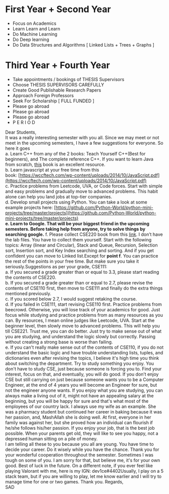 

#  First Year + Second Year
- Focus on Academics
- Learn Learn and Learn
- Do Machine Learning
- Do Deep learning
- Do Data Structures and Algorithms [ Linked Lists + Trees + Graphs ]


# Third Year + Fourth Year
- Take appointments / bookings of THESIS Supervisors
-  Choose THESIS SUPERVISORS CAREFULLY
-  Create Good Publishable Research Papers
- Approach Foreign Professors
- Seek For Scholarship [ FULL FUNDED ]
- Please go abroad
- Please go abroad
- Please go abroad
-  P E R I O D


Dear Students,  
It was a really interesting semester with you all. Since we may meet or not meet in the upcoming semesters, I have a few suggestions for everyone. So here it goes  
a. Learn C++ from any of the 2 books: Teach Yourself C++(Best for beginners), and The complete reference C++. If you want to learn Java from scratch, [this](https://drive.google.com/file/d/1l4D6UMxqdqfjbUl4wlo1T6LwlgUKQoJY/view?usp=sharing) book is an excellent resource.  
b. Learn javascript at your free time from this book: [https://wccftech.com/wp-content/uploads/2014/10/JavaScript.pdf](https://wccftech.com/wp-content/uploads/2014/10/JavaScript.pdf)  
c. Practice problems from Leetcode, UVA, or Code forces. Start with simple and easy problems and gradually move to advanced problems. This habit alone can help you land jobs at top-tier companies.  
d. Develop small projects using Python. You can take a look at some example projects here: [https://github.com/Python-World/python-mini-projects/tree/master/projects](https://github.com/Python-World/python-mini-projects/tree/master/projects)  
**e. Learn to Google. That will be your biggest friend in the upcoming semesters. Before taking help from anyone, try to solve things by searching google.** f. Please collect CSE220 book from this [link](https://drive.google.com/drive/folders/1mhYUK8U6mKGiZNbV9T6p8M1ayKaoFM7H?usp=sharing). I don’t have the lab files. You have to collect them yourself. Start with the following topics: Array (linear and Circular), Stack and Queue, Recursion, Selection sort, Insertion sort, and Key Index searching and sorting. And if you get confident you can move to Linked list.Except for **point f**. You can practice the rest of the points in your free time. But make sure you take it seriously.Suggestions as per your grade, CSE111:  
a. If you secured a grade greater than or equal to 3.3, please start reading the contents of CSE220.  
b. If you secured a grade greater than or equal to 2.7, please revise the contents of CSE110 first, then move to CSE111 and finally do the extra things mentioned previously.  
c. If you scored below 2.7, I would suggest retaking the course.  
d. If you failed in CSE111, start revising CSE110 first. Practice problems from beecrowd. Otherwise, you will lose track of your academics for good. Just focus while studying and practice problems from as many resources as you can. By resources, I mean online judges like Leetcode, UVA. Start at the beginner level, then slowly move to advanced problems. This will help you till CSE221. Trust me, you can do better. Just try to make sense out of what you are studying, and understand the logic slowly but correctly. Passing without creating a strong base is worse than failing.  
e. If you can't really make sense out of the contents of CSE110, if you do not understand the basic logic and have trouble understanding lists, tuples, and dictionaries even after revising the topics, I believe it's high time you think about switching the department. Try to study something you enjoy. You don't have to study CSE, just because someone is forcing you to. Find your interest, focus on that, and eventually, you will do good. If you don’t enjoy CSE but still carrying on just because someone wants you to be a Computer Engineer, at the end of 4 years you will become an Engineer for sure, but not the engineer anyone wants. If you enjoy what you are studying, you can always make a living out of it, might not have an appealing salary at the beginning, but you will be happy for sure and that's what most of the employees of our country lack. I always use my wife as an example. She was a pharmacy student but continued her career in baking because it was her passion, and, MashAllah she is doing well. At first, everyone in her family was against her, but she proved how an individual can flourish if he/she follows his/her passion. If you enjoy your job, that is the best job possible. When your parents get old, they will like to see you happy, not a depressed human sitting on a pile of money.  
I am telling all these to you because you all are young. You have time to decide your career. Do it wisely while you have the chance. Thank you for your wonderful cooperation throughout the semester. Sometimes I was tough on some of you. I am sorry for that, but believe me, it's for your own good. Best of luck in the future. On a different note, if you ever feel like playing Valorant with me, here is my IGN: dev1ce#4402Usually, I play on a 5 stack team, but if you are willing to play, let me know earlier and I will try to manage time for one or two games. Thank you. Regards,  
SAD